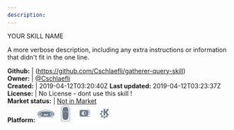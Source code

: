 ```yaml
---
description: 
---
```

YOUR SKILL NAME

A more verbose description, including any extra instructions or
information that didn't fit in the one line.

**Github:** | (https://github.com/Cschlaefli/gatherer-query-skill)  
**Owner:** | [@Cschlaefli](https://github.com/Cschlaefli)  
**Created:** | 2019-04-12T03:20:40Z  **Last updated:** 2019-04-12T03:23:37Z  
**License:** | No License - dont use this skill !  
**Market status:** | [Not in Market](https://market.mycroft.ai/skill/)  
**Platform:**   ![](.gitbook/assets/mark-1-icon.png)  ![](.gitbook/assets/mark-2-icon.png)  ![](.gitbook/assets/picroft-icon.png)  ![](.gitbook/assets/kde.png)   

